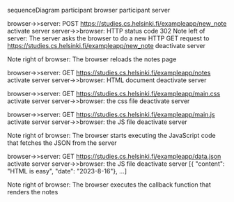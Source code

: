 sequenceDiagram
participant browser
participant server

browser->>server: POST https://studies.cs.helsinki.fi/exampleapp/new_note
activate server
server->>browser: HTTP status code 302
Note left of server: The server asks the browser to do a new HTTP GET request to https://studies.cs.helsinki.fi/exampleapp/new_note
deactivate server

Note right of browser: The browser reloads the notes page

browser->>server: GET https://studies.cs.helsinki.fi/exampleapp/notes
activate server
server->>browser: HTML document
deactivate server

browser->>server: GET https://studies.cs.helsinki.fi/exampleapp/main.css
activate server
server->>browser: the css file
deactivate server

browser->>server: GET https://studies.cs.helsinki.fi/exampleapp/main.js
activate server
server->>browser: the JS file
deactivate server

Note right of browser: The browser starts executing the JavaScript code that fetches the JSON from the server

browser->>server: GET https://studies.cs.helsinki.fi/exampleapp/data.json
activate server
server->>browser: the JS file
deactivate server [{ "content": "HTML is easy", "date": "2023-8-16"}, ...]

Note right of browser: The browser executes the callback function that renders the notes
